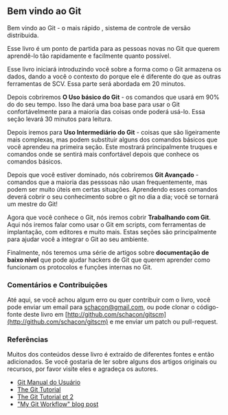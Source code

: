 ﻿## Bem vindo ao Git ##

Bem vindo ao Git - o mais rápido , sistema de controle de versão distribuida.

Esse livro é um ponto de partida para as pessoas novas no Git que querem
aprendê-lo tão rapidamente e facilmente quanto possível.

Esse livro iniciará introduzindo você sobre a forma como o Git armazena os
dados, dando a você o contexto do porque ele é diferente do que as outras
ferramentas de SCV.
Essa parte será abordada em 20 minutos.

Depois cobriremos **O Uso básico do Git** - os comandos que usará em 90% do
do seu tempo. Isso lhe dará uma boa base para usar o Git confortávelmente
para a maioria das coisas onde poderá usá-lo. Essa seção levará 30 minutos
para leitura.

Depois iremos para **Uso Intermediário do Git** - coisas que são ligeiramente 
mais complexas, mas podem substituir alguns dos comandos básicos que você 
aprendeu na primeira seção. Este mostrará principalmente truques e comandos
onde se sentirá mais confortável depois que conhece os comandos básicos. 

Depois que você estiver dominado, nós cobriremos **Git Avançado** - comandos 
que a maioria das pesssoas não usan frequentemente, mas podem ser muito úteis
em certas situações. Aprendendo esses comandos deverá cobrir o seu 
conhecimento sobre o git no dia a dia; você se tornará um mestre do Git!                                                                                                             

Agora que você conhece o Git, nós iremos cobrir **Trabalhando com Git**. Aqui
nós iremos falar como usar o Git em scripts, com ferramentas de implantação,
com editores e muito mais.
Estas seções são principalmente para ajudar você a integrar o Git ao seu 
ambiente.   

Finalmente, nós teremos uma série de artigos sobre 
**documentação de baixo nível** que pode ajudar hackers de Git que querem 
aprender como funcionam os protocolos e funções internas no Git.

### Comentários e Contribuições ###

Até aqui, se você achou algum erro ou quer contribuir com o livro, você
pode enviar um email para [schacon@gmail.com](mailto://schacon@gmail.com), ou
pode clonar o código-fonte deste livro em 
[http://github.com/schacon/gitscm](http://github.com/schacon/gitscm) e me 
enviar um patch ou pull-request.

### Referências ###
Muitos dos conteúdos desse livro é extraído de diferentes fontes e então 
adicionados.
Se você gostaria de ler sobre alguns dos artigos originais ou recursos, por 
favor visite eles e agradeça os autores.

* [Git Manual do Usuário](http://www.kernel.org/pub/software/scm/git/docs/user-manual.html)
* [The Git Tutorial](http://www.kernel.org/pub/software/scm/git/docs/gittutorial.html)
* [The Git Tutorial pt 2](http://www.kernel.org/pub/software/scm/git/docs/gittutorial-2.html)
* ["My Git Workflow" blog post](http://osteele.com/archives/2008/05/my-git-workflow)
